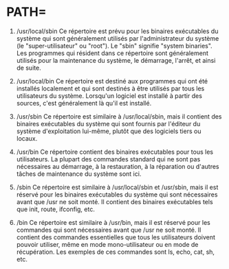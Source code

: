# PATH=

1. /usr/local/sbin
Ce répertoire est prévu pour les binaires exécutables du système qui sont généralement utilisés par l'administrateur du système (le "super-utilisateur" ou "root"). Le "sbin" signifie "system binaries". Les programmes qui résident dans ce répertoire sont généralement utilisés pour la maintenance du système, le démarrage, l'arrêt, et ainsi de suite.

2. /usr/local/bin
Ce répertoire est destiné aux programmes qui ont été installés localement et qui sont destinés à être utilisés par tous les utilisateurs du système. Lorsqu'un logiciel est installé à partir des sources, c'est généralement là qu'il est installé.

3. /usr/sbin
Ce répertoire est similaire à /usr/local/sbin, mais il contient des binaires exécutables du système qui sont fournis par l'éditeur du système d'exploitation lui-même, plutôt que des logiciels tiers ou locaux.

4. /usr/bin
Ce répertoire contient des binaires exécutables pour tous les utilisateurs. La plupart des commandes standard qui ne sont pas nécessaires au démarrage, à la restauration, à la réparation ou d'autres tâches de maintenance du système sont ici.

5. /sbin
Ce répertoire est similaire à /usr/local/sbin et /usr/sbin, mais il est réservé pour les binaires exécutables du système qui sont nécessaires avant que /usr ne soit monté. Il contient des binaires exécutables tels que init, route, ifconfig, etc.

6. /bin
Ce répertoire est similaire à /usr/bin, mais il est réservé pour les commandes qui sont nécessaires avant que /usr ne soit monté. Il contient des commandes essentielles que tous les utilisateurs doivent pouvoir utiliser, même en mode mono-utilisateur ou en mode de récupération. Les exemples de ces commandes sont ls, echo, cat, sh, etc.